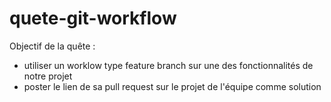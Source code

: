# quete-git-workflow

Objectif de la quête :
- utiliser un worklow type feature branch sur une des fonctionnalités de notre projet
- poster le lien de sa pull request sur le projet de l'équipe comme solution
